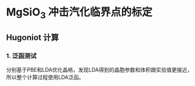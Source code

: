 # MgSiO<sub>3</sub> 冲击汽化临界点的标定
## Hugoniot 计算
### 1. 泛函测试
分别基于PBE和LDA优化晶格，发现LDA得到的晶胞参数和体积跟实验值更接近，所以整个计算过程使用LDA泛函。
